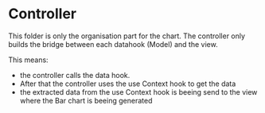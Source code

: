 # Controller

This folder is only the organisation part for the chart. The controller only builds the bridge between each datahook (Model) and the view. 

This means:
- the controller calls the data hook.
- After that the controller uses the use Context hook to get the data
- the extracted data from the use Context hook is beeing send to the view where the Bar chart is beeing generated
